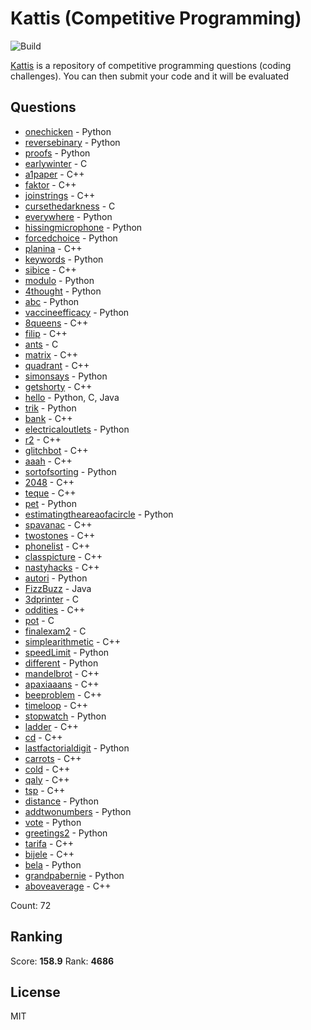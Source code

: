 # Kattis (Competitive Programming)

![Build](https://github.com/Zeyu-Li/kattis_solutions/workflows/Generate%20MD/badge.svg)

[Kattis](https://open.kattis.com/) is a repository of competitive programming questions (coding challenges). You can then submit your code and it will be evaluated



## Questions 
* [onechicken](https://open.kattis.com/problems/onechicken) - Python 
* [reversebinary](https://open.kattis.com/problems/reversebinary) - Python 
* [proofs](https://open.kattis.com/problems/proofs) - Python 
* [earlywinter](https://open.kattis.com/problems/earlywinter) - C 
* [a1paper](https://open.kattis.com/problems/a1paper) - C++ 
* [faktor](https://open.kattis.com/problems/faktor) - C++ 
* [joinstrings](https://open.kattis.com/problems/joinstrings) - C++ 
* [cursethedarkness](https://open.kattis.com/problems/cursethedarkness) - C 
* [everywhere](https://open.kattis.com/problems/everywhere) - Python 
* [hissingmicrophone](https://open.kattis.com/problems/hissingmicrophone) - Python 
* [forcedchoice](https://open.kattis.com/problems/forcedchoice) - Python 
* [planina](https://open.kattis.com/problems/planina) - C++ 
* [keywords](https://open.kattis.com/problems/keywords) - Python 
* [sibice](https://open.kattis.com/problems/sibice) - C++ 
* [modulo](https://open.kattis.com/problems/modulo) - Python 
* [4thought](https://open.kattis.com/problems/4thought) - Python 
* [abc](https://open.kattis.com/problems/abc) - Python 
* [vaccineefficacy](https://open.kattis.com/problems/vaccineefficacy) - Python 
* [8queens](https://open.kattis.com/problems/8queens) - C++ 
* [filip](https://open.kattis.com/problems/filip) - C++ 
* [ants](https://open.kattis.com/problems/ants) - C 
* [matrix](https://open.kattis.com/problems/matrix) - C++ 
* [quadrant](https://open.kattis.com/problems/quadrant) - C++ 
* [simonsays](https://open.kattis.com/problems/simonsays) - Python 
* [getshorty](https://open.kattis.com/problems/getshorty) - C++ 
* [hello](https://open.kattis.com/problems/hello) - Python, C, Java 
* [trik](https://open.kattis.com/problems/trik) - Python 
* [bank](https://open.kattis.com/problems/bank) - C++ 
* [electricaloutlets](https://open.kattis.com/problems/electricaloutlets) - Python 
* [r2](https://open.kattis.com/problems/r2) - C++ 
* [glitchbot](https://open.kattis.com/problems/glitchbot) - C++ 
* [aaah](https://open.kattis.com/problems/aaah) - C++ 
* [sortofsorting](https://open.kattis.com/problems/sortofsorting) - Python 
* [2048](https://open.kattis.com/problems/2048) - C++ 
* [teque](https://open.kattis.com/problems/teque) - C++ 
* [pet](https://open.kattis.com/problems/pet) - Python 
* [estimatingtheareaofacircle](https://open.kattis.com/problems/estimatingtheareaofacircle) - Python 
* [spavanac](https://open.kattis.com/problems/spavanac) - C++ 
* [twostones](https://open.kattis.com/problems/twostones) - C++ 
* [phonelist](https://open.kattis.com/problems/phonelist) - C++ 
* [classpicture](https://open.kattis.com/problems/classpicture) - C++ 
* [nastyhacks](https://open.kattis.com/problems/nastyhacks) - C++ 
* [autori](https://open.kattis.com/problems/autori) - Python 
* [FizzBuzz](https://open.kattis.com/problems/FizzBuzz) - Java 
* [3dprinter](https://open.kattis.com/problems/3dprinter) - C 
* [oddities](https://open.kattis.com/problems/oddities) - C++ 
* [pot](https://open.kattis.com/problems/pot) - C 
* [finalexam2](https://open.kattis.com/problems/finalexam2) - C 
* [simplearithmetic](https://open.kattis.com/problems/simplearithmetic) - C++ 
* [speedLimit](https://open.kattis.com/problems/speedLimit) - Python 
* [different](https://open.kattis.com/problems/different) - Python 
* [mandelbrot](https://open.kattis.com/problems/mandelbrot) - C++ 
* [apaxiaaans](https://open.kattis.com/problems/apaxiaaans) - C++ 
* [beeproblem](https://open.kattis.com/problems/beeproblem) - C++ 
* [timeloop](https://open.kattis.com/problems/timeloop) - C++ 
* [stopwatch](https://open.kattis.com/problems/stopwatch) - Python 
* [ladder](https://open.kattis.com/problems/ladder) - C++ 
* [cd](https://open.kattis.com/problems/cd) - C++ 
* [lastfactorialdigit](https://open.kattis.com/problems/lastfactorialdigit) - Python 
* [carrots](https://open.kattis.com/problems/carrots) - C++ 
* [cold](https://open.kattis.com/problems/cold) - C++ 
* [qaly](https://open.kattis.com/problems/qaly) - C++ 
* [tsp](https://open.kattis.com/problems/tsp) - C++ 
* [distance](https://open.kattis.com/problems/distance) - Python 
* [addtwonumbers](https://open.kattis.com/problems/addtwonumbers) - Python 
* [vote](https://open.kattis.com/problems/vote) - Python 
* [greetings2](https://open.kattis.com/problems/greetings2) - Python 
* [tarifa](https://open.kattis.com/problems/tarifa) - C++ 
* [bijele](https://open.kattis.com/problems/bijele) - C++ 
* [bela](https://open.kattis.com/problems/bela) - Python 
* [grandpabernie](https://open.kattis.com/problems/grandpabernie) - Python 
* [aboveaverage](https://open.kattis.com/problems/aboveaverage) - C++ 

Count: 72

## Ranking
Score: **158.9**
Rank: **4686**



## License

MIT